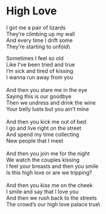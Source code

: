 # High Love

I got me a pair of lizards\
They’re climbing up my wall\
And every time I drift some\
They’re starting to unfold\

Sometimes I feel so old\
Like I’ve been tried and true\
I’m sick and tired of kissing\
I wanna run away from you\
\
And then you stare me in the eye\
Saying this is our goodbye\
Then we undress and drink the wine\
Your belly lusts but you ain’t mine\
\
And then you kick me out of bed\
I go and live right on the street\
And spend my time collecting\
New people that I meet\
\
And then you join me for the night\
We watch the couples kissing\
I feel your breasts and then you smile\
Is this high love or are we tripping?\
\
And then you kiss me on the cheek\
I smile and say that I love you\
And then we rush back to the streets\
The crowd’s our high love palace true\
